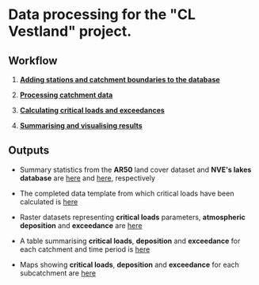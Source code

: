# Data processing for the "CL Vestland" project.

## Workflow

 1. **[Adding stations and catchment boundaries to the database](https://nbviewer.jupyter.org/github/JamesSample/critical_loads_2/blob/master/cl_vestland/notebooks/01_add_stations_projects_catchments.ipynb)**
 
 2. **[Processing catchment data](https://nbviewer.jupyter.org/github/JamesSample/critical_loads_2/blob/master/cl_vestland/notebooks/02_process_catchment_data.ipynb)**
 
 3. **[Calculating critical loads and exceedances](https://nbviewer.jupyter.org/github/JamesSample/critical_loads_2/blob/master/cl_vestland/notebooks/03_calc_exceedances.ipynb)**
 
 4. **[Summarising and visualising results](https://nbviewer.jupyter.org/github/JamesSample/critical_loads_2/blob/master/cl_vestland/notebooks/04_visualisation.ipynb)**
 
## Outputs

 * Summary statistics from the **AR50** land cover dataset and **NVE's lakes database** are [here](https://github.com/JamesSample/critical_loads_2/blob/master/cl_vestland/output/cl_vestland_ar50_summary.csv) and [here](https://github.com/JamesSample/critical_loads_2/blob/master/cl_vestland/output/cl_vestland_nve_lakes_db_summary.csv), respectively

 * The completed data template from which critical loads have been calculated is [here](https://github.com/JamesSample/critical_loads_2/blob/master/cl_vestland/input_template_critical_loads_water_Samnanger.xlsx)
 
 * Raster datasets representing **critical loads** parameters, **atmospheric deposition** and **exceedance** are [here](https://github.com/JamesSample/critical_loads_2/tree/master/cl_vestland/raster)
 
 * A table summarising **critical loads**, **deposition** and **exceedance** for each catchment and time period is [here](https://github.com/JamesSample/critical_loads_2/blob/master/cl_vestland/output/cl_vestland_results_summary_meqpm2pyr.csv)
 
 * Maps showing **critical loads**, **deposition** and **exceedance** for each subcatchment are [here](https://github.com/JamesSample/critical_loads_2/tree/master/cl_vestland/output/png)
